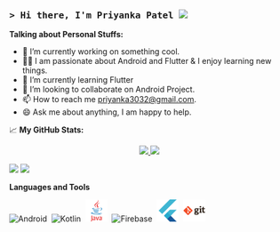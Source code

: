 
### <samp>&gt; Hi there, I'm <a >Priyanka Patel</a> <img src="https://media.giphy.com/media/hvRJCLFzcasrR4ia7z/giphy.gif" width="25"> </samp>


**Talking about Personal Stuffs:**

- 🔭 I’m currently working on something cool.
- 👨‍💻 I am passionate about Android and Flutter & I enjoy learning new things.
- 🌱 I’m currently learning Flutter
- 👯 I’m looking to collaborate on Android Project.
- 📫 How to reach me priyanka3032@gmail.com.
- 😄 Ask me about anything, I am happy to help.


📈 **My GitHub Stats:**

<p align="center">
<a href="https://github.com/AVS1508">
  <img height="180em" src="https://github-readme-stats-eight-theta.vercel.app/api?username=Priyank3032&show_icons=true&theme=algolia&include_all_commits=true&count_private=true"/>
  <img height="180em" src="https://github-readme-stats-eight-theta.vercel.app/api/top-langs/?username=Priyank3032&layout=compact&langs_count=8&theme=algolia"/>
</a>
</p>

<p>
  <img height="180em" src="https://github-readme-stats.vercel.app/api?username=Priyank3032&show_icons=true&hide_border=true&&count_private=true&include_all_commits=true" />
  <img height="180em" src="https://github-readme-stats.vercel.app/api/top-langs/?username=Priyank3032&exclude_repo=KNN-Image-Classification&show_icons=true&hide_border=true&layout=compact&langs_count=8"/>
</p>

**Languages and Tools**
<div>
  <img src="https://www.freeiconspng.com/thumbs/android-icon/android-robot-icon-22.png" title="Android" alt="Android" width="40" height="40"/>&nbsp;
  <img src="https://upload.wikimedia.org/wikipedia/commons/thumb/7/74/Kotlin_Icon.png/1200px-Kotlin_Icon.png" title="Kotlin" alt="Kotlin" width="30" height="35"/>&nbsp;
  <img src="https://github.com/devicons/devicon/blob/master/icons/java/java-original-wordmark.svg" title="Java" alt="Java" width="40" height="40"/>&nbsp;
  <img src="https://i.pinimg.com/originals/07/ca/4a/07ca4afbde70ce0c995b3f63e9c04ceb.png" title="Firebase" alt="Firebase" width="40" height="40"/>&nbsp;
  <img src="https://github.com/devicons/devicon/blob/master/icons/flutter/flutter-original.svg" title="Flutter" alt="Flutter" width="40" height="40"/>&nbsp;
  <img src="https://github.com/devicons/devicon/blob/master/icons/git/git-original-wordmark.svg" title="Git" alt="Git" width="40" height="40"/>&nbsp;
  
</div>
